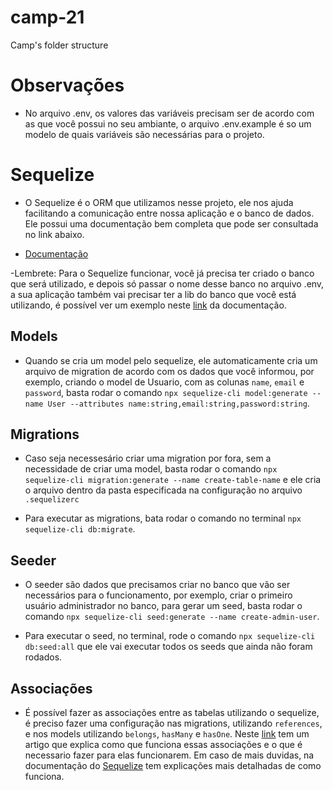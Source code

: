 # camp-21

Camp's folder structure

# Observações

- No arquivo .env, os valores das variáveis precisam ser de acordo com as que você possui no seu ambiante, o arquivo .env.example é so um modelo de quais variáveis são necessárias para o projeto.

# Sequelize

- O Sequelize é o ORM que utilizamos nesse projeto, ele nos ajuda facilitando a comunicação entre nossa aplicação e o banco de dados. Ele possui uma documentação bem completa que pode ser consultada no link abaixo.

- [Documentação](https://sequelize.org/master/)

-Lembrete: Para o Sequelize funcionar, você já precisa ter criado o banco que será utilizado, e depois só passar o nome desse banco no arquivo .env, a sua aplicação também vai precisar ter a lib do banco que você está utilizando, é possível ver um exemplo neste [link](https://sequelize.org/master/manual/getting-started.html) da documentação.

## Models

- Quando se cria um model pelo sequelize, ele automaticamente cria um arquivo de migration de acordo com os dados que você informou, por exemplo, criando o model de Usuario, com as colunas `name`, `email` e `password`, basta rodar o comando `npx sequelize-cli model:generate --name User --attributes name:string,email:string,password:string`.

## Migrations

- Caso seja necessesário criar uma migration por fora, sem a necessidade de criar uma model, basta rodar o comando `npx sequelize-cli migration:generate --name create-table-name` e ele cria o arquivo dentro da pasta especificada na configuração no arquivo `.sequelizerc`

- Para executar as migrations, bata rodar o comando no terminal `npx sequelize-cli db:migrate`.

## Seeder

- O seeder são dados que precisamos criar no banco que vão ser necessários para o funcionamento, por exemplo, criar o primeiro usuário administrador no banco, para gerar um seed, basta rodar o comando `npx sequelize-cli seed:generate --name create-admin-user`.

- Para executar o seed, no terminal, rode o comando `npx sequelize-cli db:seed:all` que ele vai executar todos os seeds que ainda não foram rodados.

## Associações

- É possível fazer as associações entre as tabelas utilizando o sequelize, é preciso fazer uma configuração nas migrations, utilizando `references`, e nos models utilizando `belongs`, `hasMany` e `hasOne`. Neste [link](https://medium.com/@andrewoons/how-to-define-sequelize-associations-using-migrations-de4333bf75a7) tem um artigo que explica como que funciona essas associações e o que é necessario fazer para elas funcionarem. Em caso de mais duvidas, na documentação do [Sequelize](https://sequelize.org/master/) tem explicações mais detalhadas de como funciona.
